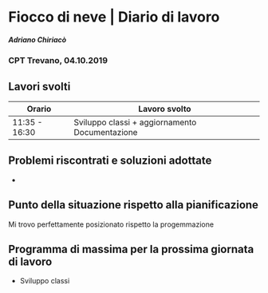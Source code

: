 

# Fiocco di neve | Diario di lavoro
##### Adriano Chiriacò
### CPT Trevano, 04.10.2019

## Lavori svolti


|Orario        |Lavoro svolto                 |
|--------------|---------------------------------------------------------|
|11:35 - 16:30 |Sviluppo classi  + aggiornamento  Documentazione  |


##  Problemi riscontrati e soluzioni adottate
-

##  Punto della situazione rispetto alla pianificazione
Mi trovo perfettamente posizionato rispetto la progemmazione

## Programma di massima per la prossima giornata di lavoro
- Sviluppo classi
